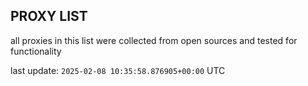 ## PROXY LIST

all proxies in this list were collected from open sources and tested for functionality

last update: `2025-02-08 10:35:58.876905+00:00` UTC